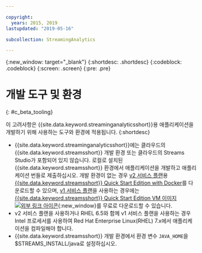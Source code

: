 ```yaml
---

copyright:
  years: 2015, 2019
lastupdated: "2019-05-16"

subcollection: StreamingAnalytics

---
```


<!-- Attribute definitions -->
{:new_window: target="_blank"}
{:shortdesc: .shortdesc}
{:codeblock: .codeblock}
{:screen: .screen}
{:pre: .pre}

# 개발 도구 및 환경
{: #c_beta_tooling}


이 고려사항은 {{site.data.keyword.streaminganalyticsshort}}용 애플리케이션을 개발하기 위해 사용하는 도구와 환경에 적용됩니다.
{:shortdesc}


* {{site.data.keyword.streaminganalyticsshort}}에는 클라우드의 {{site.data.keyword.streamsshort}} 개발 환경 또는 클라우드의 Streams Studio가 포함되어 있지 않습니다. 로컬로 설치된 {{site.data.keyword.streamsshort}} 환경에서 애플리케이션을 개발하고 애플리케이션 번들로 제출하십시오. 개발 환경이 없는 경우 [v2 서비스 플랜](/docs/services/StreamingAnalytics?topic=StreamingAnalytics-service_plans#service_plans)용 [{{site.data.keyword.streamsshort}} Quick Start Edition with Docker](https://www-01.ibm.com/marketing/iwm/iwm/web/preLogin.do?source=swg-ibmistvi)를 다운로드할 수 있으며, [v1 서비스 플랜](/docs/services/StreamingAnalytics?topic=StreamingAnalytics-service_plans#service_plans)을 사용하는 경우에는 [{{site.data.keyword.streamsshort}} Quick Start Edition VM 이미지 ![외부 링크 아이콘](../../icons/launch-glyph.svg "외부 링크 아이콘")](http://ibmstreams.github.io/streamsx.documentation/docs/4.3/qse-intro/){:new_window}를 무료로 다운로드할 수 있습니다.
* v2 서비스 플랜을 사용하거나 RHEL 6.5와 함께 v1 서비스 플랜을 사용하는 경우 Intel 프로세서를 사용하여 Red Hat Enterprise Linux(RHEL) 7.x에서 애플리케이션을 컴파일해야 합니다.
* {{site.data.keyword.streamsshort}} 개발 환경에서 환경 변수 `JAVA_HOME`을 $STREAMS_INSTALL/java로 설정하십시오.
